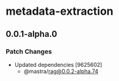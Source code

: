 # metadata-extraction

## 0.0.1-alpha.0

### Patch Changes

- Updated dependencies [9625602]
  - @mastra/rag@0.0.2-alpha.74
